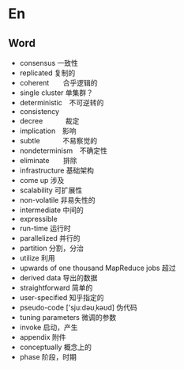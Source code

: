 # En



## Word

- consensus	一致性
- replicated     复制的
- coherent　　合乎逻辑的
- single cluster  单集群？
- deterministic　不可逆转的
- consistency
- decree 　　　裁定
- implication　影响
- subtle 　　　不易察觉的
- nondeterminism　不确定性
- eliminate　　排除
- infrastructure      基础架构
- come up   涉及
- scalability      可扩展性
- non-volatile      非易失性的
- intermediate   中间的
- expressible 
- run-time      运行时
- parallelized    并行的
- partition     分割，分治
- utilize    利用
- upwards of one thousand MapReduce jobs  超过
- derived data   导出的数据
- straightforward    简单的
- user-specified     知乎指定的
- pseudo-code  ['sju:dəʊˌkəʊd]  伪代码
- tuning parameters   微调的参数
- invoke    启动，产生
- appendix     附件
- conceptually      概念上的
- phase   阶段，时期


